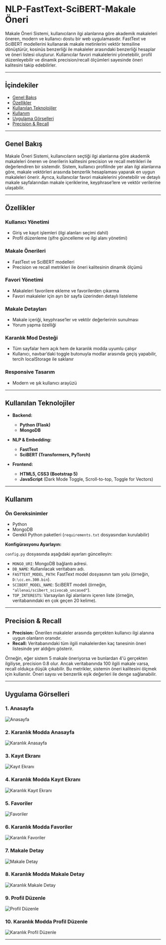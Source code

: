 
# NLP-FastText-SciBERT-Makale Öneri

Makale Öneri Sistemi, kullanıcıların ilgi alanlarına göre akademik makaleleri öneren, modern ve kullanıcı dostu bir web uygulamasıdır. FastText ve SciBERT modellerini kullanarak makale metinlerini vektör temsiline dönüştürür, kosinüs benzerliği ile makaleler arasındaki benzerliği hesaplar ve öneri listesi oluşturur. Kullanıcılar favori makalelerini yönetebilir, profil düzenleyebilir ve dinamik precision/recall ölçümleri sayesinde öneri kalitesini takip edebilirler.

---

## İçindekiler

- [Genel Bakış](#genel-bakış)
- [Özellikler](#özellikler)
- [Kullanılan Teknolojiler](#kullanılan-teknolojiler)
- [Kullanım](#kullanım)
- [Uygulama Görselleri](#uygulama-görselleri)
- [Precision & Recall](#precision--recall)
---

## Genel Bakış

Makale Öneri Sistemi, kullanıcıların seçtiği ilgi alanlarına göre akademik makaleleri öneren ve önerilerin kalitesini precision ve recall metrikleri ile değerlendiren bir sistemdir. Sistem, kullanıcı profilinde yer alan ilgi alanlarına göre, makale vektörleri arasında benzerlik hesaplaması yaparak en uygun makaleleri önerir. Ayrıca, kullanıcılar favori makalelerini yönetebilir ve detaylı makale sayfalarından makale içeriklerine, keyphrase’lere ve vektör verilerine ulaşabilir.

---

## Özellikler

### **Kullanıcı Yönetimi**
- Giriş ve kayıt işlemleri (ilgi alanları seçimi dahil)
- Profil düzenleme (şifre güncelleme ve ilgi alanı yönetimi)

### **Makale Önerileri**
- FastText ve SciBERT modelleri
- Precision ve recall metrikleri ile öneri kalitesinin dinamik ölçümü

### **Favori Yönetimi**
- Makaleleri favorilere ekleme ve favorilerden çıkarma
- Favori makaleler için ayrı bir sayfa üzerinden detaylı listeleme

### **Makale Detayları**
- Makale içeriği, keyphrase’ler ve vektör değerlerinin sunulması
- Yorum yapma özelliği

### **Karanlık Mod Desteği**
- Tüm sayfalar hem açık hem de karanlık modda uyumlu çalışır
- Kullanıcı, navbar’daki toggle butonuyla modlar arasında geçiş yapabilir, tercih localStorage ile saklanır

### **Responsive Tasarım**
- Modern ve şık kullanıcı arayüzü

---

## Kullanılan Teknolojiler

- **Backend:**
  - **Python (Flask)**
  - **MongoDB**

- **NLP & Embedding:**
  - **FastText**
  - **SciBERT (Transformers, PyTorch)**

- **Frontend:**
  - **HTML5, CSS3 (Bootstrap 5)**
  - **JavaScript** (Dark Mode Toggle, Scroll-to-top, Toggle for Vectors)

---

## Kullanım

### Ön Gereksinimler

- Python 
- MongoDB 
- Gerekli Python paketleri (`requirements.txt` dosyasından kurulabilir)
  
**Konfigürasyonu Ayarlayın:**

   `config.py` dosyasında aşağıdaki ayarları güncelleyin:
   - `MONGO_URI`: MongoDB bağlantı adresi.
   - `DB_NAME`: Kullanılacak veritabanı adı.
   - `FASTTEXT_MODEL_PATH`: FastText model dosyasının tam yolu (örneğin, `D:\cc.en.300.bin`).
   - `SCIBERT_MODEL_NAME`: SciBERT modeli (örneğin, `"allenai/scibert_scivocab_uncased"`).
   - `TOP_INTERESTS`: Varsayılan ilgi alanlarını içeren liste (örneğin, veritabanındaki en çok geçen 20 kelime).

---
## Precision & Recall

- **Precision:** Önerilen makaleler arasında gerçekten kullanıcı ilgi alanına uygun olanların oranıdır.
- **Recall:** Veritabanındaki tüm ilgili makalelerden kaç tanesinin öneri listesinde yer aldığını gösterir.

Örneğin, eğer sistem 5 makale öneriyorsa ve bunlardan 4'ü gerçekten ilgiliyse, precision 0.8 olur. Ancak veritabanında 100 ilgili makale varsa, recall oldukça düşük çıkabilir. Bu metrikler, sistemin öneri kalitesini ölçmek için kullanılır. Öneri sayısı ve benzerlik eşik değerleri ile denge sağlanabilir.

---

## Uygulama Görselleri

### **1. Anasayfa**
![Anasayfa](images/anasayfa.png)

### **2. Karanlık Modda Anasayfa**
![Karanlık Anasayfa](images/kanasayfa.png)

### **3. Kayıt Ekranı**
![Kayıt Ekranı](images/kayitekrani.png)

### **4. Karanlık Modda Kayıt Ekranı**
![Karanlık Kayıt Ekranı](images/kkayitekrani.png)

### **5. Favoriler**
![Favoriler](images/favoriler.png)

### **6. Karanlık Modda Favoriler**
![Karanlık Favoriler](images/kfavoriler.png)

### **7. Makale Detay**
![Makale Detay](images/makaledetay.png)

### **8. Karanlık Modda Makale Detay**
![Karanlık Makale Detay](images/kmakaledetay.png)

### **9. Profil Düzenle**
![Profil Düzenle](images/profilduzenle.png)

### **10. Karanlık Modda Profil Düzenle**
![Karanlık Profil Düzenle](images/kprofilduzenle.png)

---


